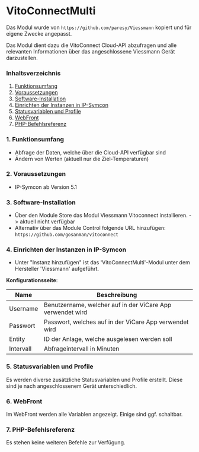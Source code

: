 # VitoConnectMulti

Das Modul wurde von `https://github.com/paresy/Viessmann` kopiert und für eigene Zwecke angepasst.

Das Modul dient dazu die VitoConnect Cloud-API abzufragen und alle relevanten Informationen über das angeschlossene Viessmann Gerät darzustellen.


### Inhaltsverzeichnis

1. [Funktionsumfang](#1-funktionsumfang)
2. [Voraussetzungen](#2-voraussetzungen)
3. [Software-Installation](#3-software-installation)
4. [Einrichten der Instanzen in IP-Symcon](#4-einrichten-der-instanzen-in-ip-symcon)
5. [Statusvariablen und Profile](#5-statusvariablen-und-profile)
6. [WebFront](#6-webfront)
7. [PHP-Befehlsreferenz](#7-php-befehlsreferenz)

### 1. Funktionsumfang

* Abfrage der Daten, welche über die Cloud-API verfügbar sind
* Ändern von Werten (aktuell nur die Ziel-Temperaturen)

### 2. Voraussetzungen

- IP-Symcon ab Version 5.1

### 3. Software-Installation

* Über den Module Store das Modul Viessmann Vitoconnect installieren. -> aktuell nicht verfügbar
* Alternativ über das Module Control folgende URL hinzufügen:  
`https://github.com/gosanman/vitoconnect`  

### 4. Einrichten der Instanzen in IP-Symcon

- Unter "Instanz hinzufügen" ist das 'VitoConnectMulti'-Modul unter dem Hersteller 'Viessmann' aufgeführt.  

__Konfigurationsseite__:

Name            | Beschreibung
--------------- | ---------------------------------
Username        | Benutzername, welcher auf in der ViCare App verwendet wird
Passwort        | Passwort, welches auf in der ViCare App verwendet wird
Entity          | ID der Anlage, welche ausgelesen werden soll
Intervall       | Abfrageintervall in Minuten

### 5. Statusvariablen und Profile

Es werden diverse zusätzliche Statusvariablen und Profile erstellt.
Diese sind je nach angeschlossenem Gerät unterschiedlich.

### 6. WebFront

Im WebFront werden alle Variablen angezeigt. Einige sind ggf. schaltbar.

### 7. PHP-Befehlsreferenz

Es stehen keine weiteren Befehle zur Verfügung. 
